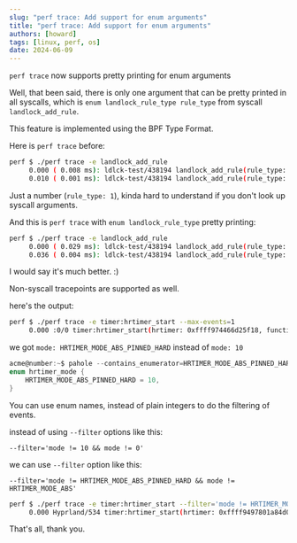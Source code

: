 ```yaml
---
slug: "perf trace: Add support for enum arguments"
title: "perf trace: Add support for enum arguments"
authors: [howard]
tags: [linux, perf, os]
date: 2024-06-09
---
```

`perf trace` now supports pretty printing for enum arguments

Well, that been said, there is only one argument that can be pretty printed in all syscalls, which is `enum landlock_rule_type rule_type` from syscall `landlock_add_rule`.

This feature is implemented using the BPF Type Format.

Here is `perf trace` before:
```bash
perf $ ./perf trace -e landlock_add_rule
     0.000 ( 0.008 ms): ldlck-test/438194 landlock_add_rule(rule_type: 2)                                       = -1 EBADFD (File descriptor in bad state)
     0.010 ( 0.001 ms): ldlck-test/438194 landlock_add_rule(rule_type: 1)                                       = -1 EBADFD (File descriptor in bad state)
```

<!-- truncate -->

Just a number (`rule_type: 1`), kinda hard to understand if you don't look up syscall arguments.

And this is `perf trace` with `enum landlock_rule_type` pretty printing:
```bash
perf $ ./perf trace -e landlock_add_rule
     0.000 ( 0.029 ms): ldlck-test/438194 landlock_add_rule(rule_type: LANDLOCK_RULE_NET_PORT)                  = -1 EBADFD (File descriptor in bad state)
     0.036 ( 0.004 ms): ldlck-test/438194 landlock_add_rule(rule_type: LANDLOCK_RULE_PATH_BENEATH)              = -1 EBADFD (File descriptor in bad state)
```

I would say it's much better. :)

Non-syscall tracepoints are supported as well.

here's the output:

```bash
perf $ ./perf trace -e timer:hrtimer_start --max-events=1
     0.000 :0/0 timer:hrtimer_start(hrtimer: 0xffff974466d25f18, function: 0xffffffff89da5be0, expires: 488283834504945, softexpires: 488283834504945, mode: HRTIMER_MODE_ABS_PINNED_HARD)
```

we got `mode: HRTIMER_MODE_ABS_PINNED_HARD` instead of `mode: 10`

```c
acme@number:~$ pahole --contains_enumerator=HRTIMER_MODE_ABS_PINNED_HARD | grep -E '([{}]|HRTIMER_MODE_ABS_PINNED_HARD)'
enum hrtimer_mode {
	HRTIMER_MODE_ABS_PINNED_HARD = 10,
}
```

You can use enum names, instead of plain integers to do the filtering of events.

instead of using `--filter` options like this:

`--filter='mode != 10 && mode != 0'`

we can use `--filter` option like this: 

`--filter='mode != HRTIMER_MODE_ABS_PINNED_HARD && mode != HRTIMER_MODE_ABS'`

```bash
perf $ ./perf trace -e timer:hrtimer_start --filter='mode != HRTIMER_MODE_ABS_PINNED_HARD && mode != HRTIMER_MODE_ABS' --max-events=1
     0.000 Hyprland/534 timer:hrtimer_start(hrtimer: 0xffff9497801a84d0, function: 0xffffffffc04cdbe0, expires: 12639434638458, softexpires: 12639433638458, mode: HRTIMER_MODE_REL)
```

That's all, thank you.
